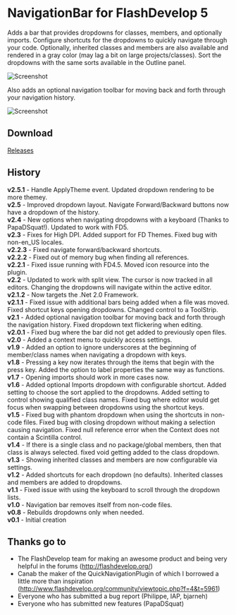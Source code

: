 # NavigationBar for FlashDevelop 5

Adds a bar that provides dropdowns for classes, members, and optionally imports. Configure shortcuts for the dropdowns to quickly navigate through your code. Optionally, inherited classes and members are also available and rendered in a gray color (may lag a bit on large projects/classes). Sort the dropdowns with the same sorts available in the Outline panel.

![Screenshot](http://dl.dropbox.com/u/3917850/images/navigationbar.png)

Also adds an optional navigation toolbar for moving back and forth through your navigation history.

![Screenshot](http://dl.dropbox.com/u/3917850/images/navigatetoolbar.png)

## Download
[Releases](https://github.com/JoeRobich/fd-navigationbar/releases/) 

## History
**v2.5.1** - Handle ApplyTheme event. Updated dropdown rendering to be more themey.  
**v2.5** - Improved dropdown layout. Navigate Forward/Backward buttons now have a dropdown of the history.  
**v2.4** - New options when navigating dropdowns with a keyboard (Thanks to PapaDSquat!). Updated to work with FD5.  
**v2.3** - Fixes for High DPI. Added support for FD Themes. Fixed bug with non-en_US locales.  
**v2.2.3** - Fixed navigate forward/backward shortcuts.  
**v2.2.2** - Fixed out of memory bug when finding all references.  
**v2.2.1** - Fixed issue running with FD4.5. Moved icon resource into the plugin.  
**v2.2** - Updated to work with split view. The cursor is now tracked in all editors. Changing the dropdowns will navigate within the active editor.  
**v2.1.2** - Now targets the .Net 2.0 Framework.  
**v2.1.1** - Fixed issue with additional bars being added when a file was moved. Fixed shortcut keys opening dropdowns. Changed control to a ToolStrip.  
**v2.1** - Added optional navigation toolbar for moving back and forth through the navigation history. Fixed dropdown text flickering when editing.  
**v2.0.1** - Fixed bug where the bar did not get added to previously open files.  
**v2.0** - Added a context menu to quickly access settings.  
**v1.9** - Added an option to ignore underscores at the beginning of member/class names when navigating a dropdown with keys.  
**v1.8** - Pressing a key now iterates through the items that begin with the press key. Added the option to label properties the same way as functions.  
**v1.7** - Opening imports should work in more cases now.  
**v1.6** - Added optional Imports dropdown with configurable shortcut. Added setting to choose the sort applied to the dropdowns. Added setting to control showing qualified class names. Fixed bug where editor would get focus when swapping between dropdowns using the shortcut keys.  
**v1.5** - Fixed bug with phantom dropdown when using the shortcuts in non-code files. Fixed bug with closing dropdown without making a selection causing navigation. Fixed null reference error when the Context does not contain a Scintilla control.  
**v1.4** - If there is a single class and no package/global members, then that class is always selected. fixed void getting added to the class dropdown.  
**v1.3** - Showing inherited classes and members are now configurable via settings.  
**v1.2** - Added shortcuts for each dropdown (no defaults). Inherited classes and members are added to dropdowns.  
**v1.1** - Fixed issue with using the keyboard to scroll through the dropdown lists.  
**v1.0** - Navigation bar removes itself from non-code files.  
**v0.8** - Rebuilds dropdowns only when needed.  
**v0.1** - Initial creation  

## Thanks go to

- The FlashDevelop team for making an awesome product and being very helpful in the forums (http://flashdevelop.org/)
- Canab the maker of the QuickNavigationPlugin of which I borrowed a little more than inspiration (http://www.flashdevelop.org/community/viewtopic.php?f=4&t=5961)
- Everyone who has submitted a bug report (Philippe, IAP, bjarneh)
- Everyone who has submitted new features (PapaDSquat)
